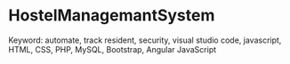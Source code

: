 # HostelManagemantSystem
Keyword: automate, track resident, security, visual studio code, javascript, HTML, CSS, PHP, MySQL, Bootstrap, Angular JavaScript

